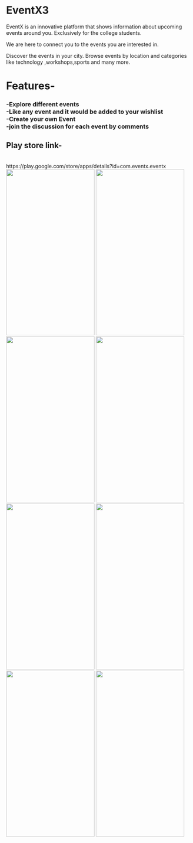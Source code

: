 # EventX3

EventX is an innovative platform that shows information about upcoming events around you. Exclusively for the college students.

We are here to connect you to the events you are interested in. 

Discover the events in your city. Browse events by location and categories like technology ,workshops,sports and many more.


# Features-

<h3>-Explore different events</br>
-Like any event and it would be added to your wishlist</br>
-Create your own Event</br>
-join the discussion for each event by comments</br></h3>


<h2>Play store link- </h2></br>
https://play.google.com/store/apps/details?id=com.eventx.eventx



<img src="https://github.com/nishantsingh1814/EventX3/blob/master/WhatsApp%20Image%202017-05-11%20at%2018.38.39%20(1).jpeg" height="450" width="240">
<img src="https://github.com/nishantsingh1814/EventX3/blob/master/WhatsApp%20Image%202017-05-01%20at%2013.47.17%20(8).jpeg" height="450" width="240">

<img src="https://github.com/nishantsingh1814/EventX3/blob/master/WhatsApp%20Image%202017-05-01%20at%2013.47.17%20(7).jpeg" height="450" width="240">

<img src="https://github.com/nishantsingh1814/EventX3/blob/master/WhatsApp%20Image%202017-05-01%20at%2013.47.18%20(3).jpeg" height="450" width="240">

<img src="https://github.com/nishantsingh1814/EventX3/blob/master/WhatsApp%20Image%202017-05-01%20at%2013.47.17%20(6).jpeg" height="450" width="240">

<img src="https://github.com/nishantsingh1814/EventX3/blob/master/WhatsApp%20Image%202017-05-01%20at%2013.47.17%20(5).jpeg" height="450" width="240">

<img src="https://github.com/nishantsingh1814/EventX3/blob/master/WhatsApp%20Image%202017-05-01%20at%2013.47.18%20(4).jpeg" height="450" width="240">





<img src="https://github.com/nishantsingh1814/EventX3/blob/master/WhatsApp%20Image%202017-05-01%20at%2013.47.17%20(9).jpeg" height="450" width="240">

